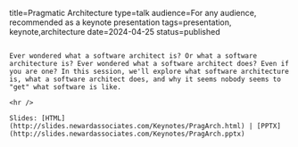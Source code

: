 title=Pragmatic Architecture
type=talk
audience=For any audience, recommended as a keynote presentation
tags=presentation, keynote,architecture
date=2024-04-25
status=published
~~~~~~

Ever wondered what a software architect is? Or what a software architecture is? Ever wondered what a software architect does? Even if you are one? In this session, we'll explore what software architecture is, what a software architect does, and why it seems nobody seems to "get" what software is like.
    
<hr />

Slides: [HTML](http://slides.newardassociates.com/Keynotes/PragArch.html) | [PPTX](http://slides.newardassociates.com/Keynotes/PragArch.pptx)
